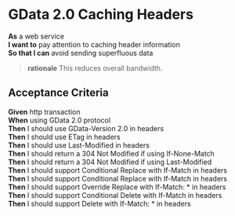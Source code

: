 <a name="Caching_GData2.0"></a>

GData 2.0 Caching Headers
=========================

**As**	a web service<br/>
**I want to**	pay attention to caching header information<br/>
**So that I can** avoid sending superfluous data<br/>
		
> **rationale** This reduces overall bandwidth.
	
Acceptance Criteria
-------------------

**Given**	http transaction<br/>
**When**	using GData 2.0 protocol <br/>
**Then**  	I should use GData-Version 2.0 in headers<br/>
**Then**  	I should use ETag in headers<br/>
**Then**  	I should use Last-Modified in headers<br/>
**Then**  	I should return a 304 Not Modified if using If-None-Match<br/>
**Then**  	I should return a 304 Not Modified if using Last-Modified<br/>
**Then**  	I should support Conditional Replace with If-Match in headers<br/>
**Then**  	I should support Conditional Replace with If-Match in headers<br/>
**Then**  	I should support Override Replace with If-Match: * in headers<br/>
**Then**  	I should support Conditional Delete with If-Match in headers<br/>
**Then**  	I should support Delete with If-Match: * in headers<br/>